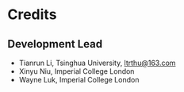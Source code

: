 Credits
=======

Development Lead
----------------

* Tianrun Li, Tsinghua University, <ltrthu@163.com>  
* Xinyu Niu, Imperial College London  
* Wayne Luk, Imperial College London  

